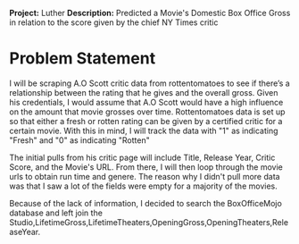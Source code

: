 **Project:** Luther
**Description:** Predicted a Movie's Domestic Box Office Gross in relation to the score given by the chief NY Times critic

# Problem Statement

I will be scraping A.O Scott critic data from rottentomatoes to see if there’s a relationship between the rating that he gives and the overall gross. Given his credentials, I would assume that A.O Scott would have a high influence on the amount that movie grosses over time. Rottentomatoes data is set up so that either a fresh or rotten rating can be given by a certified critic for a certain movie. With this in mind, I will track the data with "1" as indicating "Fresh" and "0" as indicating "Rotten"

The initial pulls from his critic page will include Title, Release Year, Critic Score, and the Movie's URL. From there, I will then loop through the movie urls to obtain run time and genere. The reason why I didn't pull more data was that I saw a lot of the fields were empty for a majority of the movies.

Because of the lack of information, I decided to search the BoxOfficeMojo database and left join the Studio,LifetimeGross,LifetimeTheaters,OpeningGross,OpeningTheaters,ReleaseYear.
